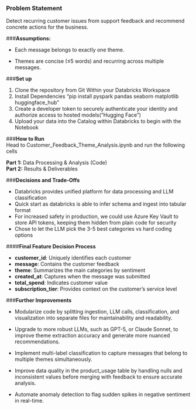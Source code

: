 ### **Problem Statement**  
Detect recurring customer issues from support feedback and recommend concrete actions for the business. 

###**Assumptions:**

- Each message belongs to exactly one theme.

- Themes are concise (≤5 words) and recurring across multiple messages.

###**Set up** 

1. Clone the repository from Git Within your Databricks Workspace  
2. Install Dependencies “pip install pyspark pandas seaborn matplotlib huggingface\_hub”  
3. Create a developer token to securely authenticate your identity and authorize access to hosted models(“Hugging Face”)  
4. Upload your data into the Catalog within Databricks to begin with the Notebook  
   

###**How to Run**   
Head to Customer\_Feedback\_Theme\_Analysis.ipynb and run the following cells

**Part 1:** Data Processing & Analysis (Code)  
**Part 2:**  Results & Deliverables

###**Decisions and Trade-Offs**

- Databricks provides unified platform for data processing and LLM classification  
- Quick start as databricks is able to infer schema and ingest into tabular format  
- For increased safety in production, we could use Azure Key Vault to store API tokens, keeping them hidden from plain code for security  
- Chose to let the LLM pick the 3-5 best categories vs hard coding options  
  


####**Final Feature Decision Process**

- **customer\_id**: Uniquely identifies each customer  
- **message**: Contains the customer feedback  
- **theme**: Summarizes the main categories by sentiment  
- **created\_at**: Captures when the message was submitted  
- **total\_spend**: Indicates customer value  
- **subscription\_tier**: Provides context on the customer’s service level

###**Further Improvements**

* Modularize code by splitting ingestion, LLM calls, classification, and visualization into separate files for maintainability and readability.

* Upgrade to more robust LLMs, such as GPT-5, or Claude Sonnet, to improve theme extraction accuracy and generate more nuanced recommendations.

* Implement multi-label classification to capture messages that belong to multiple themes simultaneously.

* Improve data quality in the product\_usage table by handling nulls and inconsistent values before merging with feedback to ensure accurate analysis.

* Automate anomaly detection to flag sudden spikes in negative sentiment in real-time.

